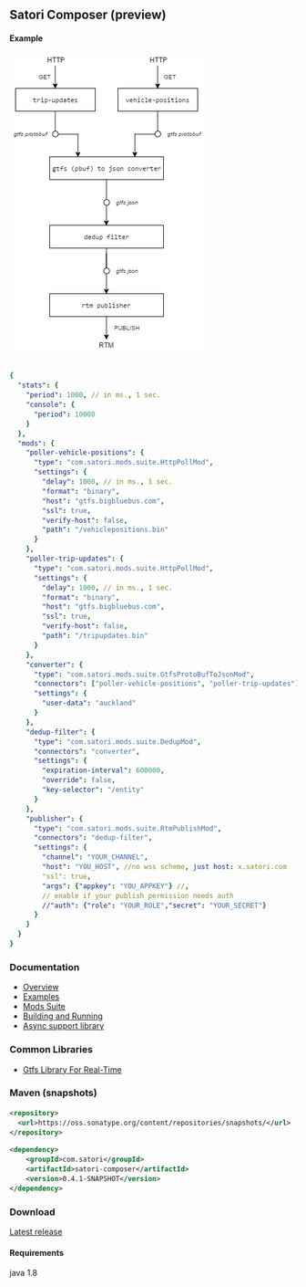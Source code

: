 ## Satori Composer (preview)

#### Example
![diagram](docs/files/big-blue-bus-composition.png)
```yaml

{
  "stats": {
    "period": 1000, // in ms., 1 sec.
    "console": {
      "period": 10000
    }
  },
  "mods": {
    "poller-vehicle-positions": {
      "type": "com.satori.mods.suite.HttpPollMod",
      "settings": {
        "delay": 1000, // in ms., 1 sec.
        "format": "binary",
        "host": "gtfs.bigbluebus.com",
        "ssl": true,
        "verify-host": false,
        "path": "/vehiclepositions.bin"
      }
    },
    "poller-trip-updates": {
      "type": "com.satori.mods.suite.HttpPollMod",
      "settings": {
        "delay": 1000, // in ms., 1 sec.
        "format": "binary",
        "host": "gtfs.bigbluebus.com",
        "ssl": true,
        "verify-host": false,
        "path": "/tripupdates.bin"
      }
    },
    "converter": {
      "type": "com.satori.mods.suite.GtfsProtoBufToJsonMod",
      "connectors": ["poller-vehicle-positions", "poller-trip-updates"],
      "settings": {
        "user-data": "auckland"
      }
    },
    "dedup-filter": {
      "type": "com.satori.mods.suite.DedupMod",
      "connectors": "converter",
      "settings": {
        "expiration-interval": 600000,
        "override": false,
        "key-selector": "/entity"
      }
    },
    "publisher": {
      "type": "com.satori.mods.suite.RtmPublishMod",
      "connectors": "dedup-filter",
      "settings": {
        "channel": "YOUR_CHANNEL",
        "host": "YOU_HOST", //no wss scheme, just host: x.satori.com
        "ssl": true,
        "args": {"appkey": "YOU_APPKEY"} //,
        // enable if your publish permission needs auth
        //"auth": {"role": "YOUR_ROLE","secret": "YOUR_SECRET"}
      }
    }
  }
}
```

### Documentation
- [Overview](https://www.satori.com/docs/opensource/composer#overview)
- [Examples](https://www.satori.com/docs/opensource/composer#examples)
- [Mods Suite](https://www.satori.com/docs/opensource/composer#mods-suite)
- [Building and Running](https://www.satori.com/docs/opensource/composer#building-and-running)
- [Async support library](docs/async/readme.md)

### Common Libraries
- [Gtfs Library For Real-Time](https://github.com/satori-com/satori-composer/tree/dev/libs/gtfs)


### Maven (snapshots)
```xml
<repository>
  <url>https://oss.sonatype.org/content/repositories/snapshots/</url>
</repository>
```
```xml
<dependency>
    <groupId>com.satori</groupId>
    <artifactId>satori-composer</artifactId>
    <version>0.4.1-SNAPSHOT</version>
</dependency>
```


### Download
[Latest release](https://github.com/satori-com/satori-composer/releases/latest)

#### Requirements
java 1.8


